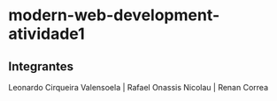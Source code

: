 # modern-web-development-atividade1

## Integrantes
Leonardo Cirqueira Valensoela |
Rafael Onassis Nicolau |
Renan Correa
